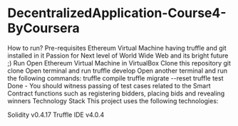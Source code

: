 # DecentralizedApplication-Course4-ByCoursera

How to run?
Pre-requisites
Ethereum Virtual Machine having truffle and git installed in it
Passion for Next level of World Wide Web and its bright future ;)
Run
Open Ethereum Virtual Machine in VirtualBox
Clone this repository git clone 
Open terminal and run truffle develop
Open another terminal and run the following commands:
truffle compile
truffle migrate --reset
truffle test
Done - You should witness passing of test cases related to the Smart Contract functions such as registering bidders, placing bids and revealing winners
Technology Stack
This project uses the following technologies:

Solidity v0.4.17
Truffle IDE v4.0.4
